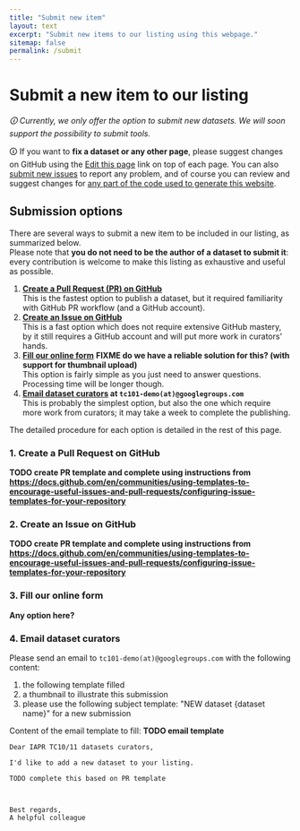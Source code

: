```yaml
---
title: "Submit new item"
layout: text
excerpt: "Submit new items to our listing using this webpage."
sitemap: false
permalink: /submit
---
```


# Submit a new item to our listing
*🛈 Currently, we only offer the option to submit new datasets.*
*We will soon support the possibility to submit tools.*

🛈 If you want to **fix a dataset or any other page**, please suggest changes on GitHub using the <a class="btn btn-default" role="button" href="{{ site.github_edit_base_url }}/{{ page.path }}"><span class="glyphicon glyphicon-pencil" aria-hidden="true"></span> Edit this page</a> link on top of each page.
You can also [submit new issues](https://github.com/TC101-demo/TC101-demo.github.io/issues/new/choose) to report any problem, and of course you can review and suggest changes for [any part of the code used to generate this website](https://github.com/TC101-demo/TC101-demo.github.io).


## Submission options
There are several ways to submit a new item to be included in our listing, as summarized below.  
Please note that **you do not need to be the author of a dataset to submit it**: every contribution is welcome to make this listing as exhaustive and useful as possible.

1. **[Create a Pull Request (PR) on GitHub](#1-create-a-pull-request-on-github)**  
   This is the fastest option to publish a dataset, but it required familiarity with GitHub PR workflow (and a GitHub account).
2. **[Create an Issue on GitHub](#2-create-an-issue-on-github)**  
   This is a fast option which does not require extensive GitHub mastery, by it still requires a GitHub account and will put more work in curators' hands.
3. **[Fill our online form](#3-fill-our-online-form)** **FIXME do we have a reliable solution for this? (with support for thumbnail upload)**  
   This option is fairly simple as you just need to answer questions. Processing time will be longer though.
4. **[Email dataset curators](#4-email-dataset-curators) at `tc101-demo(at)@googlegroups.com`**  
   This is probably the simplest option, but also the one which require more work from curators; it may take a week to complete the publishing.

The detailed procedure for each option is detailed in the rest of this page.

### 1. Create a Pull Request on GitHub
**TODO create PR template and complete using instructions from https://docs.github.com/en/communities/using-templates-to-encourage-useful-issues-and-pull-requests/configuring-issue-templates-for-your-repository**


### 2. Create an Issue on GitHub
**TODO create PR template and complete using instructions from https://docs.github.com/en/communities/using-templates-to-encourage-useful-issues-and-pull-requests/configuring-issue-templates-for-your-repository**

### 3. Fill our online form
**Any option here?**

### 4. Email dataset curators
Please send an email to `tc101-demo(at)@googlegroups.com` with the following content:
1. the following template filled
2. a thumbnail to illustrate this submission
3. please use the following subject template: "NEW dataset {dataset name}" for a new submission

Content of the email template to fill:
**TODO email template**
```plain
Dear IAPR TC10/11 datasets curators,

I'd like to add a new dataset to your listing.

TODO complete this based on PR template



Best regards,
A helpful colleague
```

